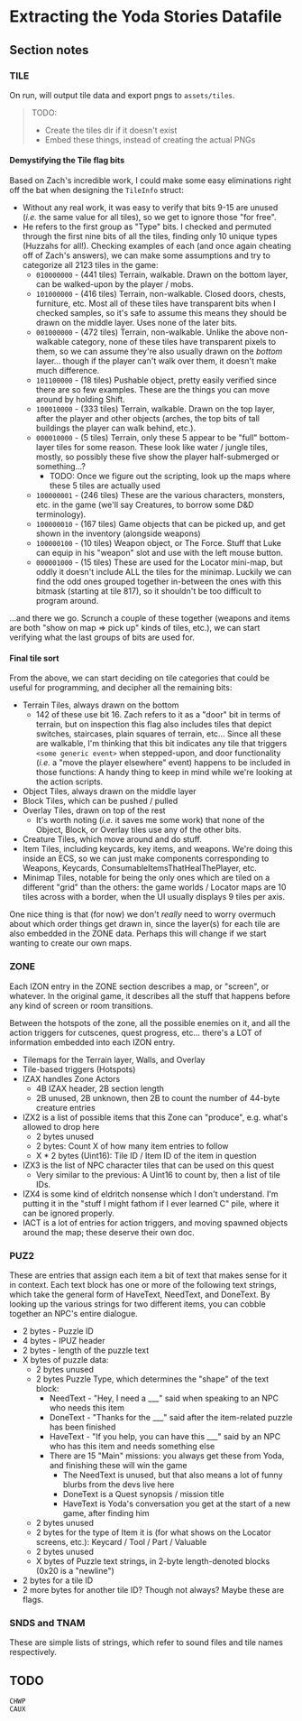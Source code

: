 # Extracting the Yoda Stories Datafile

## Section notes

### TILE
On run, will output tile data and export pngs to `assets/tiles`.

> TODO:
>   * Create the tiles dir if it doesn't exist
>   * Embed these things, instead of creating the actual PNGs

#### Demystifying the Tile flag bits
Based on Zach's incredible work, I could make some easy eliminations right off the bat when designing the `TileInfo` struct:

* Without any real work, it was easy to verify that bits 9-15 are unused (*i.e.* the same value for all tiles), so we get to ignore those "for free".
* He refers to the first group as "Type" bits. I checked and permuted through the first nine bits of all the tiles, finding only 10 unique types (Huzzahs for all!). Checking examples of each (and once again cheating off of Zach's answers), we can make some assumptions and try to categorize all 2123 tiles in the game:
  * `010000000` - (441 tiles) Terrain, walkable. Drawn on the bottom layer, can be walked-upon by the player / mobs.
  * `101000000` - (416 tiles) Terrain, non-walkable. Closed doors, chests, furniture, etc. Most all of these tiles have transparent bits when I checked samples, so it's safe to assume this means they should be drawn on the middle layer. Uses none of the later bits.
  * `001000000` - (472 tiles) Terrain, non-walkable. Unlike the above non-walkable category, none of these tiles have transparent pixels to them, so we can assume they're also usually drawn on the *bottom* layer... though if the player can't walk over them, it doesn't make much difference.
  * `101100000` - (18 tiles) Pushable object, pretty easily verified since there are so few examples. These are the things you can move around by holding Shift.
  * `100010000` - (333 tiles) Terrain, walkable. Drawn on the top layer, after the player and other objects (arches, the top bits of tall buildings the player can walk behind, etc.).
  * `000010000` - (5 tiles) Terrain, only these 5 appear to be "full" bottom-layer tiles for some reason. These look like water / jungle tiles, mostly, so possibly these five show the player half-submerged or something...?
    * TODO: Once we figure out the scripting, look up the maps where these 5 tiles are actually used
  * `100000001` - (246 tiles) These are the various characters, monsters, etc. in the game (we'll say Creatures, to borrow some D&D terminology).
  * `100000010` - (167 tiles) Game objects that can be picked up, and get shown in the inventory (alongside weapons)
  * `100000100` - (10 tiles) Weapon object, or The Force. Stuff that Luke can equip in his "weapon" slot and use with the left mouse button.
  * `000001000` - (15 tiles) These are used for the Locator mini-map, but oddly it doesn't include ALL the tiles for the minimap. Luckily we can find the odd ones grouped together in-between the ones with this bitmask (starting at tile 817), so it shouldn't be too difficult to program around.

...and there we go. Scrunch a couple of these together (weapons and items are both "show on map => pick up" kinds of tiles, etc.), we can start verifying what the last groups of bits are used for.

#### Final tile sort
From the above, we can start deciding on tile categories that could be useful for programming, and decipher all the remaining bits:
* Terrain Tiles, always drawn on the bottom
  * 142 of these use bit 16. Zach refers to it as a "door" bit in terms of terrain, but on inspection this flag also includes tiles that depict switches, staircases, plain squares of terrain, etc... Since all these are walkable, I'm thinking that this bit indicates any tile that triggers `<some generic event>` when stepped-upon, and door functionality (*i.e.* a "move the player elsewhere" event) happens to be included in those functions: A handy thing to keep in mind while we're looking at the action scripts.
* Object Tiles, always drawn on the middle layer
* Block Tiles, which can be pushed / pulled
* Overlay Tiles, drawn on top of the rest
  * It's worth noting (*i.e.* it saves me some work) that none of the Object, Block, or Overlay tiles use any of the other bits.
* Creature Tiles, which move around and do stuff.
* Item Tiles, including keycards, key items, and weapons. We're doing this inside an ECS, so we can just make components corresponding to Weapons, Keycards, ConsumableItemsThatHealThePlayer, etc.
* Minimap Tiles, notable for being the only ones which are tiled on a different "grid" than the others: the game worlds / Locator maps are 10 tiles across with a border, when the UI usually displays 9 tiles per axis.

One nice thing is that (for now) we don't *really* need to worry overmuch about which order things get drawn in, since the layer(s) for each tile are also embedded in the ZONE data. Perhaps this will change if we start wanting to create our own maps.

### ZONE
Each IZON entry in the ZONE section describes a map, or "screen", or whatever. In the original game, it describes all the stuff that happens before any kind of screen or room transitions.

Between the hotspots of the zone, all the possible enemies on it, and all the action triggers for cutscenes, quest progress, etc... there's a LOT of information embedded into each IZON entry.

* Tilemaps for the Terrain layer, Walls, and Overlay
* Tile-based triggers (Hotspots)
* IZAX handles Zone Actors
  * 4B IZAX header, 2B section length
  * 2B unused, 2B unknown, then 2B to count the number of 44-byte creature entries
* IZX2 is a list of possible items that this Zone can "produce", e.g. what's allowed to drop here
  * 2 bytes unused
  * 2 bytes: Count X of how many item entries to follow
  * X * 2 bytes (Uint16): Tile ID / Item ID of the item in question
* IZX3 is the list of NPC character tiles that can be used on this quest
  * Very similar to the previous: A Uint16 to count by, then a list of tile IDs.
* IZX4 is some kind of eldritch nonsense which I don't understand. I'm putting it in the "stuff I might fathom if I ever learned C" pile, where it can be ignored properly.
* IACT is a lot of entries for action triggers, and moving spawned objects around the map; these deserve their own doc.

### PUZ2
These are entries that assign each item a bit of text that makes sense for it in context. Each text block has one or more of the following text strings, which take the general form of HaveText, NeedText, and DoneText. By looking up the various strings for two different items, you can cobble together an NPC's entire dialogue.

* 2 bytes - Puzzle ID
* 4 bytes - IPUZ header
* 2 bytes - length of the puzzle text
* X bytes of puzzle data:
    * 2 bytes unused
    * 2 bytes Puzzle Type, which determines the "shape" of the text block:
        * NeedText - "Hey, I need a ___" said when speaking to an NPC who needs this item
        * DoneText - "Thanks for the ___" said after the item-related puzzle has been finished
        * HaveText - "If you help, you can have this ___" said by an NPC who has this item and needs something else
        * There are 15 "Main" missions: you always get these from Yoda, and finishing these will win the game
            * The NeedText is unused, but that also means a lot of funny blurbs from the devs live here
            * DoneText is a Quest synopsis / mission title
            * HaveText is Yoda's conversation you get at the start of a new game, after finding him
    * 2 bytes unused
    * 2 bytes for the type of Item it is (for what shows on the Locator screens, etc.): Keycard / Tool / Part / Valuable
    * 2 bytes unused
    * X bytes of Puzzle text strings, in 2-byte length-denoted blocks (0x20 is a "newline")
* 2 bytes for a tile ID
* 2 more bytes for another tile ID? Though not always? Maybe these are flags.

### SNDS and TNAM
These are simple lists of strings, which refer to sound files and tile names respectively.

## TODO
```
CHWP
CAUX
```

